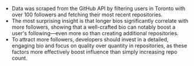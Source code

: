 - Data was scraped from the GitHub API by filtering users in Toronto with over 100 followers and fetching their most recent repositories.
- The most surprising insight is that longer bios significantly correlate with more followers, showing that a well-crafted bio can notably boost a user's following—even more so than creating additional repositories.
- To attract more followers, developers should invest in a detailed, engaging bio and focus on quality over quantity in repositories, as these factors more effectively boost influence than simply increasing repo count.
